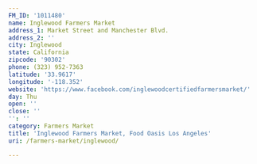 ```yaml
---
FM_ID: '1011480'
name: Inglewood Farmers Market
address_1: Market Street and Manchester Blvd.
address_2: ''
city: Inglewood
state: California
zipcode: '90302'
phone: (323) 952-7363
latitude: '33.9617'
longitude: '-118.352'
website: 'https://www.facebook.com/inglewoodcertifiedfarmersmarket/'
day: Thu
open: ''
close: ''
'': ''
category: Farmers Market
title: 'Inglewood Farmers Market, Food Oasis Los Angeles'
uri: /farmers-market/inglewood/

---
```

